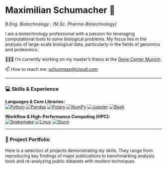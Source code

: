 <!--
## Maximilian Schumacher 👋
*B.Eng. Biotechnology ; (M.Sc. Pharma-Biotechnology)*


👨🏼‍🎓 I’m currently working on my master’s thesis at the [Gene Center Munich](https://www.genzentrum.uni-muenchen.de/research-groups/klughammer/index.html).

🌱 I’m currently learning ...

📫 How to reach me: [schummax@icloud.com](mailto:schummax@icloud.com)

💻 I've got experience working with:
[![Python](https://img.shields.io/static/v1?label=&message=Python&color=3776AB&logo=Python&logoColor=FFFFFF)](https://www.python.org/)
[![Bash](https://img.shields.io/static/v1?label=&message=Bash&color=000000&logo=gnubash&logoColor=FFFFFF)](https://www.bash.org/)
[![Snakemake](https://img.shields.io/static/v1?label=&message=Snakemake&color=039575&logoColor=FFFFFF)](https://snakemake.github.io/)

...

### Project Portfolio 
**(🚫 Work in progress ...)**

| 🚀 **Project** | 🔗 **Link** | 🟢 **Skills** |
| - | - | - |
| P1 | L1 | S1 |
-->

# Maximilian Schumacher 👋
*B.Eng. Biotechnology ; (M.Sc. Pharma-Biotechnology)*

I am a biotechnology professional with a passion for leveraging computational tools to solve biological problems. My focus lies in the analysis of large-scale biological data, particularly in the fields of genomics and proteomics.

👨🏼‍🎓 I’m currently working on my master’s thesis at the [Gene Center Munich](https://www.genzentrum.uni-muenchen.de/research-groups/klughammer/index.html).

📫 How to reach me: [schummax@icloud.com](mailto:schummax@icloud.com)

---

### 💻 Skills & Experience

**Languages & Core Libraries:**
<br>
[![Python](https://img.shields.io/static/v1?label=&message=Python&color=3776AB&logo=Python&logoColor=FFFFFF)](https://www.python.org/)
[![Pandas](https://img.shields.io/static/v1?label=&message=Pandas&color=150458&logo=Pandas&logoColor=FFFFFF)](https://pandas.pydata.org/)
[![Polars](https://img.shields.io/static/v1?label=&message=Polars&color=150458&logo=Polars&logoColor=FFFFFF)](https://www.pola.rs/)
[![NumPy](https://img.shields.io/static/v1?label=&message=NumPy&color=4D77CF&logo=NumPy&logoColor=FFFFFF)](https://numpy.org/)
[![Jupyter](https://img.shields.io/static/v1?label=&message=Jupyter&color=F37626&logo=Jupyter&logoColor=FFFFFF)](https://jupyter.org/)
[![Bash](https://img.shields.io/static/v1?label=&message=Bash&color=000000&logo=gnubash&logoColor=FFFFFF)](https://www.gnu.org/software/bash/)

**Workflow & High-Performance Computing (HPC):**
<br>
[![Snakemake](https://img.shields.io/static/v1?label=&message=Snakemake&color=039575&logo=Snakemake&logoColor=FFFFFF)](https://snakemake.github.io/)
[![Linux](https://img.shields.io/static/v1?label=&message=Linux&color=FCC624&logo=Linux&logoColor=000000)](https://www.linux.org/)
[![Slurm](https://img.shields.io/static/v1?label=&message=Slurm&color=003A6A&logo=Slurm&logoColor=FFFFFF)](https://slurm.schedmd.com/)

---

### 🚀 Project Portfolio

Here is a selection of projects demonstrating my skills. They range from reproducing key findings of major publications to benchmarking analysis tools and re-analyzing public datasets with modern techniques.
<!--
| Project | Description | Link | Skills |
| - | - | - | - |
| **Reproducible Research & Large-Scale Studies** |
| SeuratExtend | Recreation of analysis from "SeuratExtend: streamlining single-cell RNA-seq analysis". | [GitHub](https://github.com/huayc09/SeuratExtend) | `scRNA-seq`, `R`, `Python Integration`, `Functional Enrichment` |
| AlphaPept | Analysis framework from "AlphaPept: a modern and open framework for MS-based proteomics". | [GitHub](https://github.com/MannLabs/alphapept) | `Proteomics`, `Mass Spectrometry`, `Machine Learning`, `HDF5` |
| GraphBAN | Implementation of "GraphBAN: An inductive graph-based approach for enhanced prediction of compound-protein interactions". | [GitHub](https://github.com/HamidHadipour/GraphBAN) | `Deep Learning`, `Graph Neural Networks`, `Drug Discovery` |
| RNA-FM | Using the "RNA foundation model for highly accurate RNA structure and function predictions". | [GitHub](https://github.com/ml4bio/RNA-FM) | `Transformer Models`, `RNA Biology`, `Self-Supervised Learning` |
| Multi-center RNA-seq | Benchmarking study from "A real-world multi-center RNA-seq benchmarking study". | [Snakemake Pipeline](https://github.com/lyaqing/snakemake_rnaseq.git) | `RNA-seq`, `Benchmarking`, `Snakemake`, `Quality Control` |
| **Figure Reproduction & Reanalysis** |
| FigureOneLab | Recreating Figure 1 from high-impact computational biology papers. | [GitHub](https://github.com/deanslee/FigureOneLab) | `scRNA-seq`, `Data Visualization`, `Jupyter` |
| Genomics Paper Figures | Step-by-step reproduction of figures from genomics publications. | [Tutorial](https://crazyhottommy.github.io/reproduce_genomics_paper_figures/) | `R`, `Bioconductor`, `Reproducible Research` |
| TCGA Data Reanalysis | Reprocessing TCGA cancer datasets using modern network inference methods. | [Nextflow Workflow](https://github.com/QuackenbushLab/tcga-data-nf) | `Cancer Genomics`, `Network Analysis`, `Nextflow` |
| Clinical Genomics Reanalysis | Reanalyzing sequencing data with updated variant databases to improve diagnostic yield. | - | `Clinical Genomics`, `Variant Annotation`, `WES/WGS` |
| Proteomics Aging Clock | Reproducing proteomic aging predictions from UK Biobank data. | - | `Proteomics`, `Machine Learning`, `Biomarker Discovery` |
| **Tool Benchmarking & Method Transfer** |
| DNA-Binding Protein Tools | Benchmarking 11 computational tools for DNA-binding protein identification. | [GitHub](https://github.com/Rafeed-bot/DNA_BP_Benchmarking) | `Tool Benchmarking`, `Machine Learning`, `Protein Analysis` |
| Omics Data ML Methods | Comparing ML methods (SVM, RF, NN) on diverse omics datasets. | [GitHub](https://github.com/Evotec-Bioinformatics/ml-from-omics) | `Machine Learning`, `Multi-omics`, `Hyperparameter Tuning` |
| Single-Cell Pipelines | Benchmarking and comparing outcomes from different scRNA-seq analysis pipelines. | [Repo 1](https://github.com/zhanghao-njmu/SCP), [Repo 2](https://github.com/bioinfoDZ/scDAPP) | `scRNA-seq`, `Pipeline Evaluation`, `Benchmarking` |
| Cross-Species Analysis | Adapting a human-centric analysis pipeline for a model organism dataset. | - | `Comparative Genomics`, `Pipeline Adaptation` |
| Cross-Omics Method Transfer | Applying scRNA-seq clustering methods to spatial proteomics data. | - | `Multi-omics Integration`, `Method Generalization` |
-->

